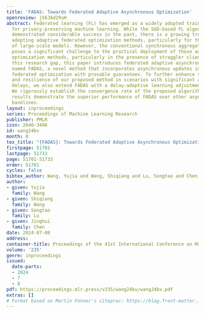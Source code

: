```yaml
---
title: 'FADAS: Towards Federated Adaptive Asynchronous Optimization'
openreview: j56JAd29uH
abstract: Federated learning (FL) has emerged as a widely adopted training paradigm
  for privacy-preserving machine learning. While the SGD-based FL algorithms have
  demonstrated considerable success in the past, there is a growing trend towards
  adopting adaptive federated optimization methods, particularly for the training
  of large-scale models. However, the conventional synchronous aggregation design
  poses a significant challenge to the practical deployment of those adaptive federated
  optimization methods, particularly in the presence of straggler clients. To fill
  this research gap, this paper introduces federated adaptive asynchronous optimization,
  named FADAS, a novel method that incorporates asynchronous updates into adaptive
  federated optimization with provable guarantees. To further enhance the efficiency
  and resilience of our proposed method in scenarios with significant asynchronous
  delays, we also extend FADAS with a delay-adaptive learning adjustment strategy.
  We rigorously establish the convergence rate of the proposed algorithms and empirical
  results demonstrate the superior performance of FADAS over other asynchronous FL
  baselines.
layout: inproceedings
series: Proceedings of Machine Learning Research
publisher: PMLR
issn: 2640-3498
id: wang24bv
month: 0
tex_title: "{FADAS}: Towards Federated Adaptive Asynchronous Optimization"
firstpage: 51701
lastpage: 51733
page: 51701-51733
order: 51701
cycles: false
bibtex_author: Wang, Yujia and Wang, Shiqiang and Lu, Songtao and Chen, Jinghui
author:
- given: Yujia
  family: Wang
- given: Shiqiang
  family: Wang
- given: Songtao
  family: Lu
- given: Jinghui
  family: Chen
date: 2024-07-08
address:
container-title: Proceedings of the 41st International Conference on Machine Learning
volume: '235'
genre: inproceedings
issued:
  date-parts:
  - 2024
  - 7
  - 8
pdf: https://proceedings.mlr.press/v235/wang24bv/wang24bv.pdf
extras: []
# Format based on Martin Fenner's citeproc: https://blog.front-matter.io/posts/citeproc-yaml-for-bibliographies/
---
```

